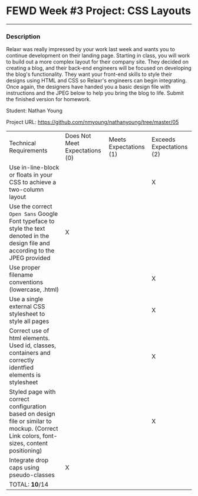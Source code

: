 # FEWD Week #3 Project: CSS Layouts

---


### Description


Relaxr was really impressed by your work last week and wants you to continue development on their landing page. Starting in class, you will work to build out a more complex layout for their company site. They decided on creating a blog, and their back-end engineers will be focused on developing the blog's functionality. They want your front-end skills to style their designs using HTML and CSS so Relaxr's engineers can begin integrating. Once again, the designers have handed you a basic design file with instructions and the JPEG below to help you bring the blog to life. Submit the finished version for homework.

Student: Nathan Young

Project URL: https://github.com/nmyoung/nathanyoung/tree/master/05

|                                                                                                                                      |                                |                        |                          |
|--------------------------------------------------------------------------------------------------------------------------------------|--------------------------------|------------------------|--------------------------|
| Technical Requirements                                                                                                               | Does Not Meet Expectations (0) | Meets Expectations (1) | Exceeds Expectations (2) |
| Use in-line-block or floats in your CSS to achieve a two-column layout                                                               |                                |                        |                    X      |
| Use the correct ```Open Sans``` Google Font typeface to style the text denoted in the design file and according to the JPEG provided |                X                |                        |                          |
| Use proper filename conventions (lowercase, .html)                                                                                   |                                |                        |                   X      |
| Use a single external CSS stylesheet to style all pages                                                                              |                                |                        |                X          |
| Correct use of html elements. Used id, classes, containers and correctly identfied elements is stylesheet                                                                                              |                                |                        |                    X      |
 Styled page with correct configuration based on design file or similar to mockup. (Correct Link colors, font-sizes, content positioning)                                                                                              |                                |                        |                      X    |
| Integrate drop caps using pseudo-classes                                                                                             |             X                   |                        |                          |
| TOTAL: __10__/14                                                                                                                     |                                |                        |                          |
